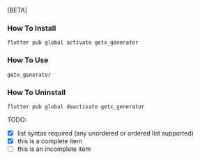 [BETA]

### How To Install
```
flutter pub global activate getx_generator
```

### How To Use
```
getx_generator
```

### How To Uninstall
```
flutter pub global deactivate getx_generator
```

TODO:
<!-- - [x] @mentions, #refs, [links](), **formatting**, and <del>tags</del> supported -->
- [x] list syntax required (any unordered or ordered list supported)
- [x] this is a complete item
- [ ] this is an incomplete item